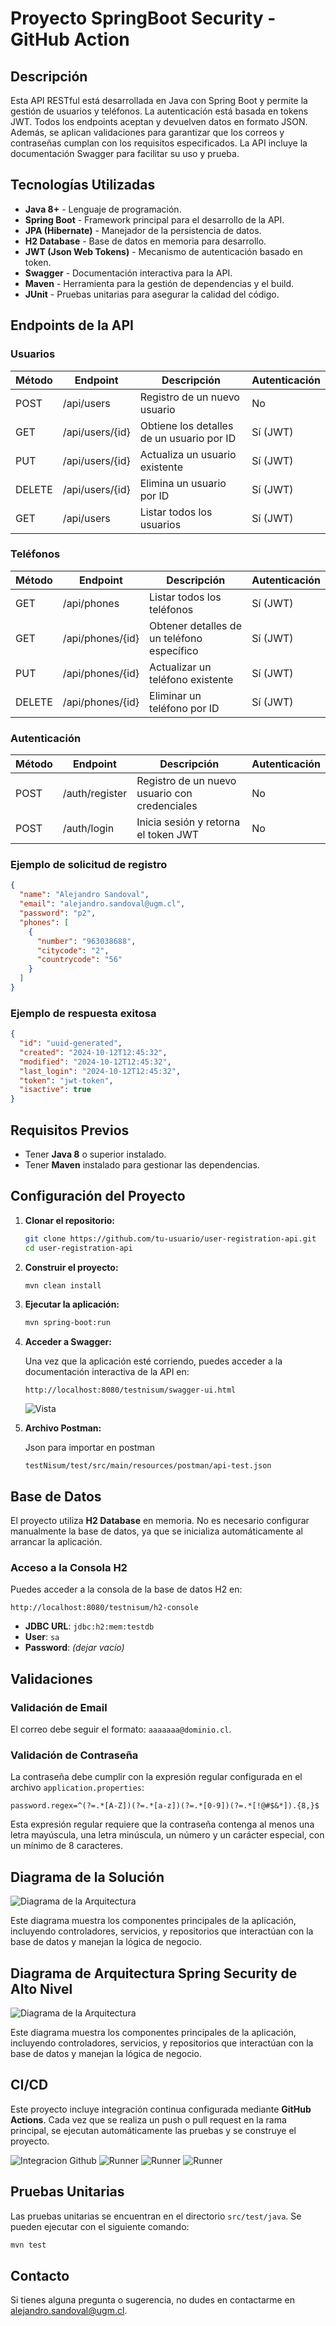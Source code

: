 # Proyecto SpringBoot Security - GitHub Action

## Descripción

Esta API RESTful está desarrollada en Java con Spring Boot y permite la gestión de usuarios y teléfonos. La autenticación está basada en tokens JWT. Todos los endpoints aceptan y devuelven datos en formato JSON. Además, se aplican validaciones para garantizar que los correos y contraseñas cumplan con los requisitos especificados. La API incluye la documentación Swagger para facilitar su uso y prueba.

## Tecnologías Utilizadas

- **Java 8+** - Lenguaje de programación.
- **Spring Boot** - Framework principal para el desarrollo de la API.
- **JPA (Hibernate)** - Manejador de la persistencia de datos.
- **H2 Database** - Base de datos en memoria para desarrollo.
- **JWT (Json Web Tokens)** - Mecanismo de autenticación basado en token.
- **Swagger** - Documentación interactiva para la API.
- **Maven** - Herramienta para la gestión de dependencias y el build.
- **JUnit** - Pruebas unitarias para asegurar la calidad del código.

## Endpoints de la API ######

### Usuarios

| Método | Endpoint         | Descripción                                  | Autenticación |
|--------|------------------|----------------------------------------------|---------------|
| POST   | /api/users        | Registro de un nuevo usuario                 | No            |
| GET    | /api/users/{id}   | Obtiene los detalles de un usuario por ID    | Sí (JWT)      |
| PUT    | /api/users/{id}   | Actualiza un usuario existente               | Sí (JWT)      |
| DELETE | /api/users/{id}   | Elimina un usuario por ID                    | Sí (JWT)      |
| GET    | /api/users        | Listar todos los usuarios                    | Sí (JWT)      |

### Teléfonos

| Método | Endpoint         | Descripción                                  | Autenticación |
|--------|------------------|----------------------------------------------|---------------|
| GET    | /api/phones       | Listar todos los teléfonos                   | Sí (JWT)      |
| GET    | /api/phones/{id}  | Obtener detalles de un teléfono específico   | Sí (JWT)      |
| PUT    | /api/phones/{id}  | Actualizar un teléfono existente             | Sí (JWT)      |
| DELETE | /api/phones/{id}  | Eliminar un teléfono por ID                  | Sí (JWT)      |

### Autenticación

| Método | Endpoint         | Descripción                                  | Autenticación |
|--------|------------------|----------------------------------------------|---------------|
| POST   | /auth/register    | Registro de un nuevo usuario con credenciales| No            |
| POST   | /auth/login       | Inicia sesión y retorna el token JWT         | No            |

### Ejemplo de solicitud de registro

```json
{
  "name": "Alejandro Sandoval",
  "email": "alejandro.sandoval@ugm.cl",
  "password": "p2",
  "phones": [
	{
	  "number": "963038688",
	  "citycode": "2",
	  "countrycode": "56"
	}
  ]
}
```

### Ejemplo de respuesta exitosa

```json
{
  "id": "uuid-generated",
  "created": "2024-10-12T12:45:32",
  "modified": "2024-10-12T12:45:32",
  "last_login": "2024-10-12T12:45:32",
  "token": "jwt-token",
  "isactive": true
}
```

## Requisitos Previos

- Tener **Java 8** o superior instalado.
- Tener **Maven** instalado para gestionar las dependencias.

## Configuración del Proyecto

1. **Clonar el repositorio:**

   ```bash
   git clone https://github.com/tu-usuario/user-registration-api.git
   cd user-registration-api
   ```

2. **Construir el proyecto:**

   ```bash
   mvn clean install
   ```

3. **Ejecutar la aplicación:**

   ```bash
   mvn spring-boot:run
   ```

4. **Acceder a Swagger:**
   
   Una vez que la aplicación esté corriendo, puedes acceder a la documentación interactiva de la API en:

	```
   	http://localhost:8080/testnisum/swagger-ui.html
   	```
   ![Vista](swagger.png)	
  

5. **Archivo Postman:**
   
	Json para importar en postman 

	```
  	testNisum/test/src/main/resources/postman/api-test.json
   	```
   




## Base de Datos

El proyecto utiliza **H2 Database** en memoria. No es necesario configurar manualmente la base de datos, ya que se inicializa automáticamente al arrancar la aplicación.

### Acceso a la Consola H2

Puedes acceder a la consola de la base de datos H2 en:
```
http://localhost:8080/testnisum/h2-console
```
- **JDBC URL**: `jdbc:h2:mem:testdb`
- **User**: `sa`
- **Password**: *(dejar vacío)*

## Validaciones

### Validación de Email

El correo debe seguir el formato: `aaaaaaa@dominio.cl`.

### Validación de Contraseña

La contraseña debe cumplir con la expresión regular configurada en el archivo `application.properties`:

```properties
password.regex=^(?=.*[A-Z])(?=.*[a-z])(?=.*[0-9])(?=.*[!@#$&*]).{8,}$
```

Esta expresión regular requiere que la contraseña contenga al menos una letra mayúscula, una letra minúscula, un número y un carácter especial, con un mínimo de 8 caracteres.

## Diagrama de la Solución

![Diagrama de la Arquitectura](diagrama_arquitectura.png)

Este diagrama muestra los componentes principales de la aplicación, incluyendo controladores, servicios, y repositorios que interactúan con la base de datos y manejan la lógica de negocio.


## Diagrama de Arquitectura Spring Security de Alto Nivel

![Diagrama de la Arquitectura](Filter.png)

Este diagrama muestra los componentes principales de la aplicación, incluyendo controladores, servicios, y repositorios que interactúan con la base de datos y manejan la lógica de negocio.


## CI/CD

Este proyecto incluye integración continua configurada mediante **GitHub Actions**. Cada vez que se realiza un push o pull request en la rama principal, se ejecutan automáticamente las pruebas y se construye el proyecto.

![Integracion Github](github.png)
![Runner](github2.png)
![Runner](github2.png)
![Runner](github3.png)


## Pruebas Unitarias

Las pruebas unitarias se encuentran en el directorio `src/test/java`. Se pueden ejecutar con el siguiente comando:

```bash
mvn test
```


## Contacto

Si tienes alguna pregunta o sugerencia, no dudes en contactarme en [alejandro.sandoval@ugm.cl](mailto:alejandro.sandoval@ugm.cl).
